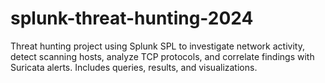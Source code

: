 # splunk-threat-hunting-2024
Threat hunting project using Splunk SPL to investigate network activity, detect scanning hosts, analyze TCP protocols, and correlate findings with Suricata alerts. Includes queries, results, and visualizations.
